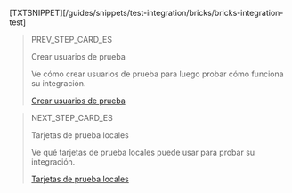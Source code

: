 [TXTSNIPPET][/guides/snippets/test-integration/bricks/bricks-integration-test]

> PREV_STEP_CARD_ES
>
> Crear usuarios de prueba
>
> Ve cómo crear usuarios de prueba para luego probar cómo funciona su integración.
>
> [Crear usuarios de prueba](/developers/es/docs/checkout-bricks/payment-brick/integration-test/create-test-users)

> NEXT_STEP_CARD_ES
>
> Tarjetas de prueba locales
>
> Ve qué tarjetas de prueba locales puede usar para probar su integración.
>
> [Tarjetas de prueba locales](/developers/es/docs/checkout-bricks/payment-brick/integration-test/test-cards)